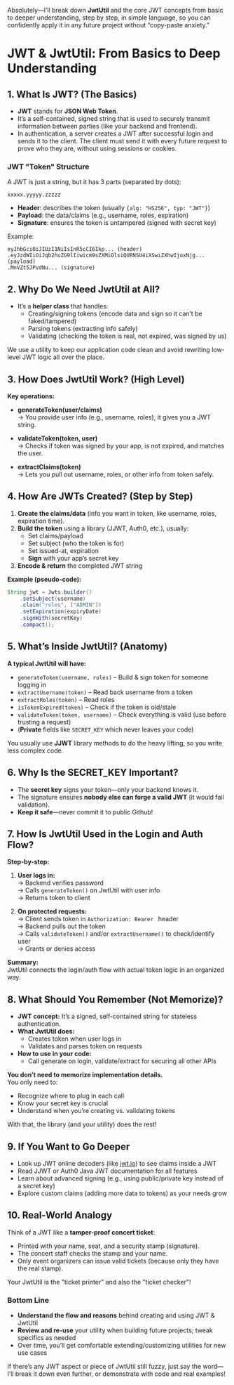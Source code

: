 Absolutely—I’ll break down **JwtUtil** and the core JWT concepts from basic to deeper understanding, step by step, in simple language, so you can confidently apply it in any future project without “copy-paste anxiety.”

# JWT & JwtUtil: From Basics to Deep Understanding

## 1. What Is JWT? (The Basics)

- **JWT** stands for **JSON Web Token**.
- It’s a self-contained, signed string that is used to securely transmit information between parties (like your backend and frontend).
- In authentication, a server creates a JWT after successful login and sends it to the client. The client must send it with every future request to prove who they are, without using sessions or cookies.

### JWT "Token" Structure

A JWT is just a string, but it has 3 parts (separated by dots):
```
xxxxx.yyyyy.zzzzz
```
- **Header**: describes the token (usually `{alg: "HS256", typ: "JWT"}`)
- **Payload**: the data/claims (e.g., username, roles, expiration)
- **Signature**: ensures the token is untampered (signed with secret key)

Example:
```
eyJhbGciOiJIUzI1NiIsInR5cCI6Ikp... (header)
.eyJzdWIiOiJqb2huZG9lIiwicm9sZXMiOlsiQURNSU4iXSwiZXhwIjoxNjg... (payload)
.MnVZt5JPvdNu... (signature)
```

## 2. Why Do We Need JwtUtil at All?

- It’s a **helper class** that handles:
    - Creating/signing tokens (encode data and sign so it can’t be faked/tampered)
    - Parsing tokens (extracting info safely)
    - Validating (checking the token is real, not expired, was signed by us)

We use a utility to keep our application code clean and avoid rewriting low-level JWT logic all over the place.

## 3. How Does JwtUtil Work? (High Level)

**Key operations:**

- **generateToken(user/claims)**  
  → You provide user info (e.g., username, roles), it gives you a JWT string.

- **validateToken(token, user)**  
  → Checks if token was signed by your app, is not expired, and matches the user.

- **extractClaims(token)**  
  → Lets you pull out username, roles, or other info from token safely.

## 4. How Are JWTs Created? (Step by Step)

1. **Create the claims/data** (info you want in token, like username, roles, expiration time).
2. **Build the token** using a library (JJWT, Auth0, etc.), usually:
    - Set claims/payload
    - Set subject (who the token is for)
    - Set issued-at, expiration
    - **Sign** with your app’s secret key
3. **Encode & return** the completed JWT string

**Example (pseudo-code):**
```java
String jwt = Jwts.builder()
    .setSubject(username)
    .claim("roles", ["ADMIN"])
    .setExpiration(expiryDate)
    .signWith(secretKey)
    .compact();
```

## 5. What’s Inside JwtUtil? (Anatomy)

**A typical JwtUtil will have:**

- `generateToken(username, roles)` – Build & sign token for someone logging in
- `extractUsername(token)` – Read back username from a token
- `extractRoles(token)` – Read roles
- `isTokenExpired(token)` – Check if the token is old/stale
- `validateToken(token, username)` – Check everything is valid (use before trusting a request)
- (**Private** fields like `SECRET_KEY` which never leaves your code)

You usually use **JJWT** library methods to do the heavy lifting, so you write less complex code.

## 6. Why Is the SECRET_KEY Important?

- The **secret key** signs your token—only your backend knows it.
- The signature ensures **nobody else can forge a valid JWT** (it would fail validation).
- **Keep it safe**—never commit it to public Github!

## 7. How Is JwtUtil Used in the Login and Auth Flow?

**Step-by-step:**
1. **User logs in:**  
   → Backend verifies password  
   → Calls `generateToken()` on JwtUtil with user info  
   → Returns token to client

2. **On protected requests:**  
   → Client sends token in `Authorization: Bearer ` header  
   → Backend pulls out the token  
   → Calls `validateToken()` and/or `extractUsername()` to check/identify user  
   → Grants or denies access

**Summary:**  
JwtUtil connects the login/auth flow with actual token logic in an organized way.

## 8. What Should You Remember (Not Memorize)?

- **JWT concept:** It’s a signed, self-contained string for stateless authentication.
- **What JwtUtil does:**
    - Creates token when user logs in
    - Validates and parses token on requests
- **How to use in your code:**
    - Call generate on login, validate/extract for securing all other APIs

**You don’t need to memorize implementation details.**  
You only need to:
- Recognize where to plug in each call
- Know your secret key is crucial
- Understand when you’re creating vs. validating tokens

With that, the library (and your utility) does the rest!

## 9. If You Want to Go Deeper

- Look up JWT online decoders (like [jwt.io](https://jwt.io/)) to see claims inside a JWT
- Read JJWT or Auth0 Java JWT documentation for all features
- Learn about advanced signing (e.g., using public/private key instead of a secret key)
- Explore custom claims (adding more data to tokens) as your needs grow

## 10. Real-World Analogy

Think of a JWT like a **tamper-proof concert ticket**:
- Printed with your name, seat, and a security stamp (signature).
- The concert staff checks the stamp and your name.
- Only event organizers can issue valid tickets (because only they have the real stamp).

Your JwtUtil is the "ticket printer" and also the "ticket checker"!

### Bottom Line

- **Understand the flow and reasons** behind creating and using JWT & JwtUtil
- **Review and re-use** your utility when building future projects; tweak specifics as needed
- Over time, you’ll get comfortable extending/customizing utilities for new use cases

If there’s any JWT aspect or piece of JwtUtil still fuzzy, just say the word—I’ll break it down even further, or demonstrate with code and real examples!